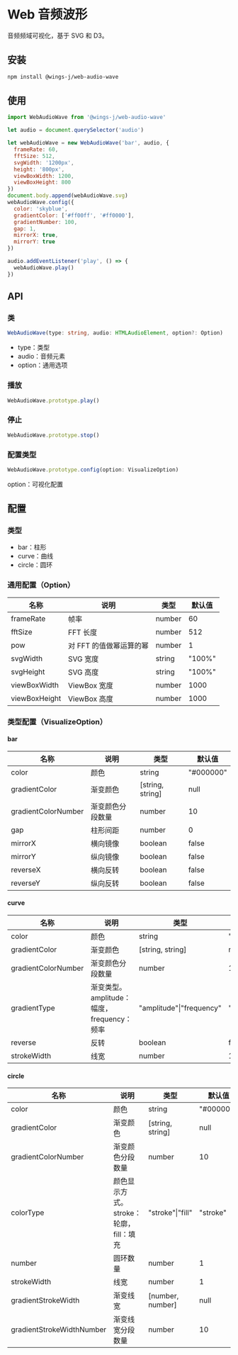 # Web 音频波形

音频频域可视化，基于 SVG 和 D3。

## 安装

```bash
npm install @wings-j/web-audio-wave
```

## 使用

```js
import WebAudioWave from '@wings-j/web-audio-wave'

let audio = document.querySelector('audio')

let webAudioWave = new WebAudioWave('bar', audio, {
  frameRate: 60,
  fftSize: 512,
  svgWidth: '1200px',
  height: '800px',
  viewBoxWidth: 1200,
  viewBoxHeight: 800
})
document.body.append(webAudioWave.svg)
webAudioWave.config({
  color: 'skyblue',
  gradientColor: ['#ff00ff', '#ff0000'],
  gradientNumber: 100,
  gap: 1,
  mirrorX: true,
  mirrorY: true
})

audio.addEventListener('play', () => {
  webAudioWave.play()
})
```

## API

### 类

```ts
WebAudioWave(type: string, audio: HTMLAudioElement, option?: Option)
```

- type：类型
- audio：音频元素
- option：通用选项

### 播放

```ts
WebAudioWave.prototype.play()
```

### 停止

```ts
WebAudioWave.prototype.stop()
```

### 配置类型

```ts
WebAudioWave.prototype.config(option: VisualizeOption)
```

option：可视化配置

## 配置

### 类型

- bar：柱形
- curve：曲线
- circle：圆环

### 通用配置（Option）

| 名称          | 说明                    | 类型   | 默认值 |
| ------------- | ----------------------- | ------ | ------ |
| frameRate     | 帧率                    | number | 60     |
| fftSize       | FFT 长度                | number | 512    |
| pow           | 对 FFT 的值做幂运算的幂 | number | 1      |
| svgWidth      | SVG 宽度                | string | "100%" |
| svgHeight     | SVG 高度                | string | "100%" |
| viewBoxWidth  | ViewBox 宽度            | number | 1000   |
| viewBoxHeight | ViewBox 高度            | number | 1000   |

### 类型配置（VisualizeOption）

#### bar

| 名称                | 说明             | 类型             | 默认值    |
| ------------------- | ---------------- | ---------------- | --------- |
| color               | 颜色             | string           | "#000000" |
| gradientColor       | 渐变颜色         | [string, string] | null      |
| gradientColorNumber | 渐变颜色分段数量 | number           | 10        |
| gap                 | 柱形间距         | number           | 0         |
| mirrorX             | 横向镜像         | boolean          | false     |
| mirrorY             | 纵向镜像         | boolean          | false     |
| reverseX            | 横向反转         | boolean          | false     |
| reverseY            | 纵向反转         | boolean          | false     |

#### curve

| 名称                | 说明                                       | 类型                     | 默认值      |
| ------------------- | ------------------------------------------ | ------------------------ | ----------- |
| color               | 颜色                                       | string                   | "#000000"   |
| gradientColor       | 渐变颜色                                   | [string, string]         | null        |
| gradientColorNumber | 渐变颜色分段数量                           | number                   | 10          |
| gradientType        | 渐变类型。amplitude：幅度，frequency：频率 | "amplitude"\|"frequency" | "amplitude" |
| reverse             | 反转                                       | boolean                  | false       |
| strokeWidth         | 线宽                                       | number                   | 1           |

#### circle

| 名称                      | 说明                                   | 类型             | 默认值    |
| ------------------------- | -------------------------------------- | ---------------- | --------- |
| color                     | 颜色                                   | string           | "#000000" |
| gradientColor             | 渐变颜色                               | [string, string] | null      |
| gradientColorNumber       | 渐变颜色分段数量                       | number           | 10        |
| colorType                 | 颜色显示方式。stroke：轮廓，fill：填充 | "stroke"\|"fill" | "stroke"  |
| number                    | 圆环数量                               | number           | 1         |
| strokeWidth               | 线宽                                   | number           | 1         |
| gradientStrokeWidth       | 渐变线宽                               | [number, number] | null      |
| gradientStrokeWidthNumber | 渐变线宽分段数量                       | number           | 10        |
